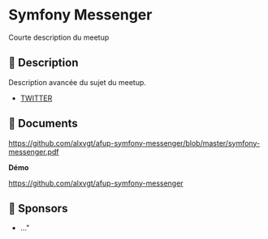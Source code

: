 # Symfony Messenger

Courte description du meetup

## 📜 Description

Description avancée du sujet du meetup.

- [TWITTER](https://twitter.com/speaker_username)

## 📂 Documents

https://github.com/alxvgt/afup-symfony-messenger/blob/master/symfony-messenger.pdf

**Démo**

https://github.com/alxvgt/afup-symfony-messenger

## 💖 Sponsors

- ..."